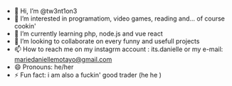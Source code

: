 - 👋 Hi, I’m @tw3nt1on3
- 👀 I’m interested in programatiom, video games, reading and... of course cookin'
- 🌱 I’m currently learning php, node.js and vue react
- 💞️ I’m looking to collaborate on every funny and usefull projects
- 📫 How to reach me on my instagrm account : its.danielle or my e-mail: mariedaniellemotayo@gmail.com
- 😄 Pronouns: he/her
- ⚡ Fun fact: i am also a fuckin' good trader (he he )

<!---
tw3nt1on3/tw3nt1on3 is a ✨ special ✨ repository because its `README.md` (this file) appears on your GitHub profile.
You can click the Preview link to take a look at your changes.
--->
